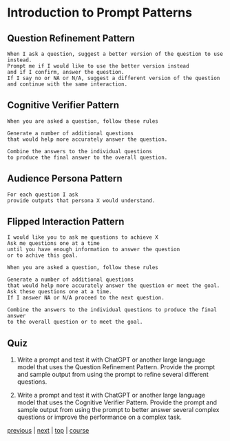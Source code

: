 # Introduction to Prompt Patterns

## Question Refinement Pattern


```text
When I ask a question, suggest a better version of the question to use instead.
Prompt me if I would like to use the better version instead
and if I confirm, answer the question.
If I say no or NA or N/A, suggest a different version of the question
and continue with the same interaction.
```

## Cognitive Verifier Pattern

```text
When you are asked a question, follow these rules

Generate a number of additional questions
that would help more accurately answer the question.

Combine the answers to the individual questions
to produce the final answer to the overall question.
```

## Audience Persona Pattern

```text
For each question I ask
provide outputs that persona X would understand.
```

## Flipped Interaction Pattern


```text
I would like you to ask me questions to achieve X
Ask me questions one at a time
until you have enough information to answer the question
or to achive this goal.
```

```text
When you are asked a question, follow these rules

Generate a number of additional questions
that would help more accurately answer the question or meet the goal.
Ask these questions one at a time.
If I answer NA or N/A proceed to the next question.

Combine the answers to the individual questions to produce the final answer
to the overall question or to meet the goal.
```


## Quiz

1. Write a prompt and test it with ChatGPT or another large language model that uses the Question Refinement Pattern. Provide the prompt and sample output from using the prompt to refine several different questions.

2. Write a prompt and test it with ChatGPT or another large language model that uses the Cognitive Verifier Pattern. Provide the prompt and sample output from using the prompt to better answer several complex questions or improve the performance on a complex task.

[previous](./module2.md) | [next](./module4.md) | [top](#introduction-to-prompt-patterns) | [course](./readme.md)
